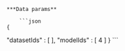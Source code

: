     ***Data params**

        ```json
    {
  "datasetIds" : [ ],
  "modelIds" : [ 4 ]
}
        ```
